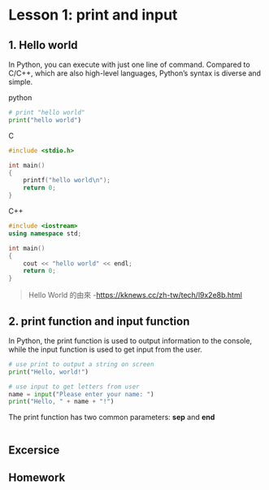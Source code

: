 # Lesson 1: print and input

## 1. Hello world
In Python, you can execute with just one line of command. Compared to C/C++, which are also high-level languages, Python’s syntax is diverse and simple.

python 
```python
# print "hello world"
print("hello world")
```
C
```C
#include <stdio.h>

int main()
{
    printf("hello world\n");
    return 0;
}
```
C++
```CPP
#include <iostream>
using namespace std;

int main()
{
    cout << "hello world" << endl;
    return 0;
}
```

> Hello World 的由來 -https://kknews.cc/zh-tw/tech/l9x2e8b.html


## 2. print function and input function

In Python, the print function is used to output information to the console, while the input function is used to get input from the user.

```python
# use print to output a string on screen
print("Hello, world!")

# use input to get letters from user
name = input("Please enter your name: ")
print("Hello, " + name + "!")
```

The print function has two common parameters: **sep** and **end**
```python

```

## Excersice


## Homework